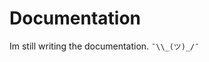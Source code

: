 # Documentation 

Im still writing the documentation. `¯\\_(ツ)_/¯`

<!-- Copyright footer -->
<span id="copyright"></span>


<!-- Add the copyright footer: make sure to have a span tag with an id of "copyright" -->
<script src="/docs/assets/cake-copyright-maker.js" defer></script>
<!-- CPP Inline Syntax Highlighter Script: applies to all class="code", also
     insert a '\' before any keyword that should not be colored -->
<script src="/docs/assets/cpp-keyword-color.js" defer></script>